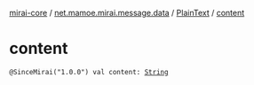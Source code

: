[mirai-core](../../index.md) / [net.mamoe.mirai.message.data](../index.md) / [PlainText](index.md) / [content](./content.md)

# content

`@SinceMirai("1.0.0") val content: `[`String`](https://kotlinlang.org/api/latest/jvm/stdlib/kotlin/-string/index.html)